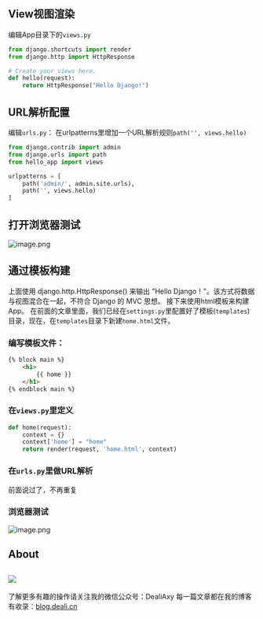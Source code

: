 ## View视图渲染
编辑App目录下的`views.py`
```python
from django.shortcuts import render
from django.http import HttpResponse

# Create your views here.
def hello(request):
    return HttpResponse("Hello Django!")
```

## URL解析配置
编辑`urls.py`：
在urlpatterns里增加一个URL解析规则`path('', views.hello)`
```python
from django.contrib import admin
from django.urls import path
from hello_app import views

urlpatterns = [
    path('admin/', admin.site.urls),
    path('', views.hello)
]
```

## 打开浏览器测试
![image.png](http://upload-images.jianshu.io/upload_images/8869373-6e5a13cc9d20bbc3.png?imageMogr2/auto-orient/strip%7CimageView2/2/w/1240)

## 通过模板构建
上面使用 django.http.HttpResponse() 来输出 "Hello Django！"。该方式将数据与视图混合在一起，不符合 Django 的 MVC 思想。
接下来使用html模板来构建App。
在前面的文章里面，我们已经在`settings.py`里配置好了模板(`templates`)目录，现在，在`templates`目录下新建`home.html`文件。

### 编写模板文件：
```html
{% block main %}
    <h1>
        {{ home }}
    </h1>
{% endblock main %}
```

### 在`views.py`里定义
```python
def home(request):
    context = {}
    context['home'] = "home"
    return render(request, 'home.html', context)
```

### 在`urls.py`里做URL解析
前面说过了，不再重复

### 浏览器测试
![image.png](http://upload-images.jianshu.io/upload_images/8869373-72ac0689480eb3fe.png?imageMogr2/auto-orient/strip%7CimageView2/2/w/1240)


## About
![](https://upload-images.jianshu.io/upload_images/8869373-901590e019f6f85b.png?imageMogr2/auto-orient/strip%7CimageView2/2/w/1240)
---------------
了解更多有趣的操作请关注我的微信公众号：DealiAxy
每一篇文章都在我的博客有收录：[blog.deali.cn](http://blog.deali.cn)